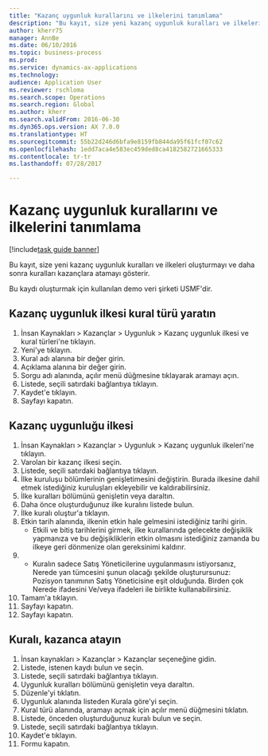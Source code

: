 ```yaml
--- 
title: "Kazanç uygunluk kurallarını ve ilkelerini tanımlama"
description: "Bu kayıt, size yeni kazanç uygunluk kuralları ve ilkeleri oluşturmayı ve daha sonra kuralları kazançlara atamayı gösterir."
author: kherr75
manager: AnnBe
ms.date: 06/10/2016
ms.topic: business-process
ms.prod: 
ms.service: dynamics-ax-applications
ms.technology: 
audience: Application User
ms.reviewer: rschloma
ms.search.scope: Operations
ms.search.region: Global
ms.author: kherr
ms.search.validFrom: 2016-06-30
ms.dyn365.ops.version: AX 7.0.0
ms.translationtype: HT
ms.sourcegitcommit: 55b22d246d6bfa9e8159fb844da95f61fcf07c62
ms.openlocfilehash: 1edd7aca4e583ec459ded8ca4182582721665333
ms.contentlocale: tr-tr
ms.lasthandoff: 07/28/2017

---
```

# <a name="define-benefit-eligibility-rules-and-policies"></a>Kazanç uygunluk kurallarını ve ilkelerini tanımlama

[!include[task guide banner](../../includes/task-guide-banner.md)]

Bu kayıt, size yeni kazanç uygunluk kuralları ve ilkeleri oluşturmayı ve daha sonra kuralları kazançlara atamayı gösterir.  

Bu kaydı oluşturmak için kullanılan demo veri şirketi USMF'dir.


## <a name="create-benefit-eligibility-policy-rule-type"></a>Kazanç uygunluk ilkesi kural türü yaratın
1. İnsan Kaynakları > Kazançlar > Uygunluk > Kazanç uygunluk ilkesi ve kural türleri'ne tıklayın.
2. Yeni'ye tıklayın.
3. Kural adı alanına bir değer girin.
4. Açıklama alanına bir değer girin.
5. Sorgu adı alanında, açılır menü düğmesine tıklayarak aramayı açın.
6. Listede, seçili satırdaki bağlantıya tıklayın.
7. Kaydet'e tıklayın.
8. Sayfayı kapatın.

## <a name="benefit-eligibility-policy"></a>Kazanç uygunluğu ilkesi
1. İnsan Kaynakları > Kazançlar > Uygunluk > Kazanç uygunluk ilkeleri'ne tıklayın.
2. Varolan bir kazanç ilkesi seçin.
3. Listede, seçili satırdaki bağlantıya tıklayın.
4. İlke kuruluşu bölümlerinin genişletimesini değiştirin.  Burada ilkesine dahil etmek istediğiniz kuruluşları ekleyebilir ve kaldırabilirsiniz.
5. İlke kuralları bölümünü genişletin veya daraltın.
6. Daha önce oluşturduğunuz ilke kuralını listede bulun.
7. İlke kuralı oluştur'a tıklayın.
8. Etkin tarih alanında, ilkenin etkin hale gelmesini istediğiniz tarihi girin.
    * Etkili ve bitiş tarihlerini girmek, ilke kurallarında gelecekte değişiklik yapmanıza ve bu değişikliklerin etkin olmasını istediğiniz zamanda bu ilkeye geri dönmenize olan gereksinimi kaldırır.  
9. 
    * Kuralın sadece Satış Yöneticilerine uygulanmasını istiyorsanız, Nerede yan tümcesini şunun olacağı şekilde oluşturursunuz: Pozisyon tanımının Satış Yöneticisine eşit olduğunda.  Birden çok Nerede ifadesini Ve/veya ifadeleri ile birlikte kullanabilirsiniz.  
10. Tamam'a tıklayın.
11. Sayfayı kapatın.
12. Sayfayı kapatın.

## <a name="assign-rule-to-benefit"></a>Kuralı, kazanca atayın
1. İnsan kaynakları > Kazançlar > Kazançlar seçeneğine gidin.
2. Listede, istenen kaydı bulun ve seçin.
3. Listede, seçili satırdaki bağlantıya tıklayın.
4. Uygunluk kuralları bölümünü genişletin veya daraltın.
5. Düzenle'yi tıklatın.
6. Uygunluk alanında listeden Kurala göre'yi seçin.
7. Kural türü alanında, aramayı açmak için açılır menü düğmesini tıklatın.
8. Listede, önceden oluşturduğunuz kuralı bulun ve seçin.
9. Listede, seçili satırdaki bağlantıya tıklayın.
10. Kaydet'e tıklayın.
11. Formu kapatın.


